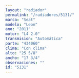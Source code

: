 ```yaml
---
layout: "radiador"
permalink: "/radiadores/5131/"
marca: "Seat"
modelo: "Leon"
ano: "2011"
motor: "L4 2.0"
transmision: "Automática"
parte: "434060"
clima: "Con clima"
alto: "25 5/8"
ancho: "17 3/4"
observaciones: ""
id: "5131"
---
```


